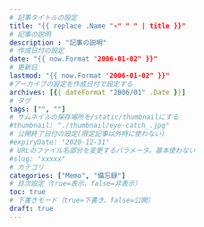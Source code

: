 ```yaml
---
# 記事タイトルの設定
title: "{{ replace .Name "-" " " | title }}"
# 記事の説明
description : "記事の説明"
# 作成日付の設定
date: "{{ now.Format "2006-01-02" }}"
# 更新日
lastmod: "{{ now.Format "2006-01-02" }}"
#アーカイブの設定を作成日付で設定する
archives: [{{ dateFormat "2006/01" .Date }}]
# タグ
tags: ["", ""]
# サムネイルの保存場所を/static/thumbnailにする
#thumbnail: "./thumbnail/eye-catch_.jpg"
# 公開終了日付の設定(限定記事以外特に使わない)
#expiryDate: "2020-12-31"
# URLのファイル名部分を変更するパラメータ。基本使わない
#slug: "xxxxx"
# カテゴリ
categories: ["Memo", "備忘録"]
# 目次設定（true=表示、false=非表示）
toc: true
# 下書きモード（true=下書き、false=公開）
draft: true
---
```

